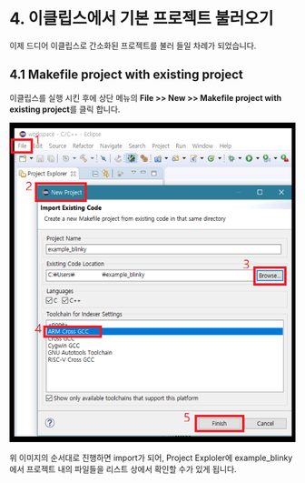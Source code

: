 # 4. 이클립스에서 기본 프로젝트 불러오기

이제 드디어 이클립스로 간소화된 프로젝트를 불러 들일 차례가 되었습니다.

## 4.1 Makefile project with existing project

이클립스를 실행 시킨 후에 상단 메뉴의 **File &gt;&gt; New &gt;&gt; Makefile project with existing project**를 클릭 합니다.

![images/31.png](images/31.png)

위 이미지의 순서대로 진행하면 import가 되어, Project Exploler에 example\_blinky에서 프로젝트 내의 파일들을 리스트 상에서 확인할 수가 있게 됩니다.

